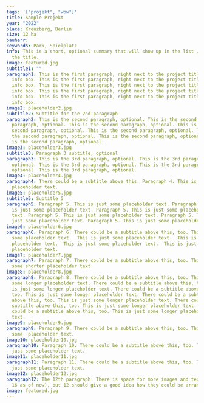 ```yaml
---
tags: '["projekt", "wbw"]'
title: Sample Projekt
year: "2022"
place: Kreuzberg, Berlin
size: 12 ha
bauherr: 
keywords: Park, Spielplatz
info: This is a short, optional summary that will show up in the list / below
  the title.
image: featured.jpg
subtitle1: ""
paragraph1: This is the first paragraph, right next to the project title and
  info box. This is the first paragraph, right next to the project title and
  info box. This is the first paragraph, right next to the project title and
  info box. This is the first paragraph, right next to the project title and
  info box. This is the first paragraph, right next to the project title and
  info box.
image2: placeholder2.jpg
subtitle2: Subtitle for the 2nd paragraph
paragraph2: This is the second paragraph, optional. This is the second
  paragraph, optional. This is the second paragraph, optional. This is the
  second paragraph, optional. This is the second paragraph, optional. This is
  the second paragraph, optional. This is the second paragraph, optional. This
  is the second paragraph, optional.
image3: placeholder3.jpg
subtitle3: Paragraph 3 subtitle, optional
paragraph3: This is the 3rd paragraph, optional. This is the 3rd paragraph,
  optional. This is the 3rd paragraph, optional. This is the 3rd paragraph,
  optional. This is the 3rd paragraph, optional.
image4: placeholder4.jpg
paragraph4: There could be a subtitle above this. Paragraph 4. This is just some
  placeholder text.
image5: placeholder5.jpg
subtitle5: Subtitle 5
paragraph5: Paragraph 5. This is just some placeholder text. Paragraph 5. This
  is just some placeholder text. Paragraph 5. This is just some placeholder
  text. Paragraph 5. This is just some placeholder text. Paragraph 5. This is
  just some placeholder text. Paragraph 5. This is just some placeholder text.
image6: placeholder6.jpg
paragraph6: Paragraph 6. There could be a subtitle above this, too. This is just
  some placeholder text.  This is just some placeholder text.  This is just some
  placeholder text.  This is just some placeholder text.  This is just some
  placeholder text.
image7: placeholder7.jpg
paragraph7: Paragraph 7. There could be a subtitle above this, too. This is just
  some shorter placeholder text.
image8: placeholder8.jpg
paragraph8: Paragraph 8. There could be a subtitle above this, too. This is just
  some longer placeholder text. There could be a subtitle above this, too. This
  is just some longer placeholder text. There could be a subtitle above this,
  too. This is just some longer placeholder text. There could be a subtitle
  above this, too. This is just some longer placeholder text. There could be a
  subtitle above this, too. This is just some longer placeholder text. There
  could be a subtitle above this, too. This is just some longer placeholder
  text.
image9: placeholder9.jpg
paragraph9: Paragraph 9. There could be a subtitle above this, too. This is just
  some  placeholder text.
image10: placeholder10.jpg
paragraph10: Paragraph 10. There could be a subtitle above this, too. This is
  just some placeholder text.
image11: placeholder11.jpg
paragraph11: Paragraph 11. There could be a subtitle above this, too. This is
  just some placeholder text.
image12: placeholder12.jpg
paragraph12: The 12th paragraph. There is space for more images and text (up to
  16 as of now), but 12 should give a good idea how they could be arranged.
image: featured.jpg
---
```


